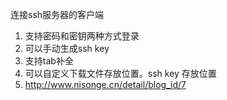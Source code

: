 连接ssh服务器的客户端
  1. 支持密码和密钥两种方式登录
  2. 可以手动生成ssh key
  3. 支持tab补全
  4. 可以自定义下载文件存放位置。ssh key 存放位置
  5. http://www.nisonge.cn/detail/blog_id/7
